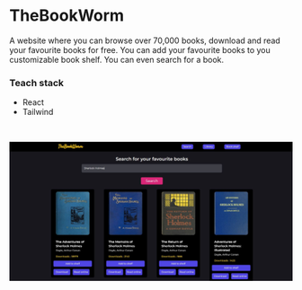 # TheBookWorm
A website where you can browse over 70,000 books, download and read your favourite books for free. You can add your favourite books to you customizable book shelf. You
can even search for a book.

### Teach stack
- React
- Tailwind
<br>

![alt text](https://raw.githubusercontent.com/Ne0sky/TheBookWorm/main/images/Capture.JPG)
